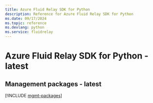 ```yaml
---
title: Azure Fluid Relay SDK for Python
description: Reference for Azure Fluid Relay SDK for Python
ms.date: 09/17/2024
ms.topic: reference
ms.devlang: python
ms.service: fluidrelay
---
```

# Azure Fluid Relay SDK for Python - latest

## Management packages - latest
[!INCLUDE [mgmt-packages](fluid-relay-mgmt-index.md)]